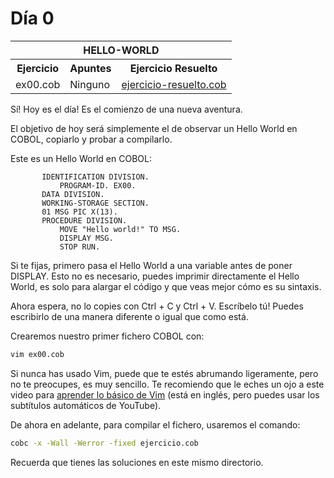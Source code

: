 # Día 0

<table align="center">
  <tr>
    <th colspan="3">HELLO-WORLD</th>
  </tr>
  <tr>
    <th>Ejercicio</th>
    <th>Apuntes</th>
    <th>Ejercicio Resuelto</th>
  </tr>
  <tr>
    <td>ex00.cob</td>
    <td>Ninguno</td>
    <td><a href="ejercicio-resuelto.cob">ejercicio-resuelto.cob</a></td>
  </tr>
</table>

Sí! Hoy es el día! Es el comienzo de una nueva aventura.

El objetivo de hoy será simplemente el de observar un Hello World en COBOL, copiarlo y probar a compilarlo.

Este es un Hello World en COBOL:

``` cobol
       IDENTIFICATION DIVISION.
           PROGRAM-ID. EX00.
       DATA DIVISION.
       WORKING-STORAGE SECTION.
       01 MSG PIC X(13).
       PROCEDURE DIVISION.
           MOVE "Hello world!" TO MSG.
           DISPLAY MSG.
           STOP RUN.

```

Si te fijas, primero pasa el Hello World a una variable antes de poner DISPLAY. Esto no es necesario, puedes imprimir directamente el Hello World, es solo para alargar el código y que veas mejor cómo es su sintaxis.

Ahora espera, no lo copies con Ctrl + C y Ctrl + V. Escríbelo tú! Puedes escribirlo de una manera diferente o igual que como está.

Crearemos nuestro primer fichero COBOL con:

``` bash
vim ex00.cob
```

Si nunca has usado Vim, puede que te estés abrumando ligeramente, pero no te preocupes, es muy sencillo. Te recomiendo que le eches un ojo a este video para [aprender lo básico de Vim](https://www.youtube.com/watch?v=-txKSRn0qeA) (está en inglés, pero puedes usar los subtítulos automáticos de YouTube).

De ahora en adelante, para compilar el fichero, usaremos el comando:

``` bash
cobc -x -Wall -Werror -fixed ejercicio.cob
```

Recuerda que tienes las soluciones en este mismo directorio.
